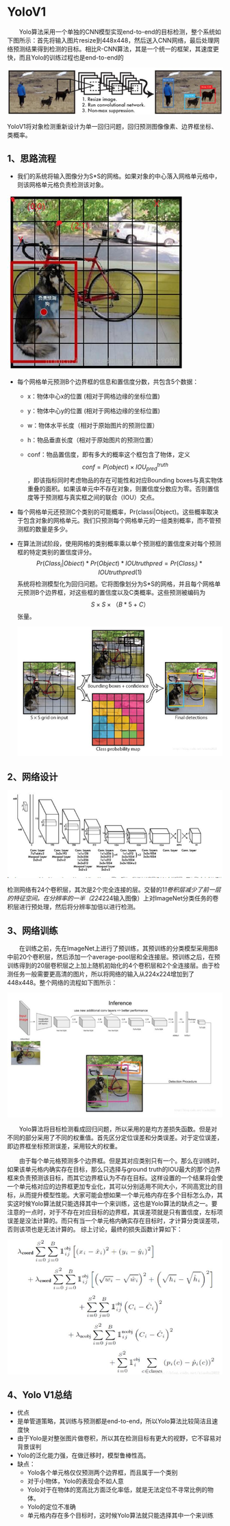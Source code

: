 # YoloV1

&emsp;&emsp;Yolo算法采用一个单独的CNN模型实现end-to-end的目标检测，整个系统如下图所示：首先将输入图片resize到448x448，然后送入CNN网络，最后处理网络预测结果得到检测的目标。相比R-CNN算法，其是一个统一的框架，其速度更快，而且Yolo的训练过程也是end-to-end的

![](/Image/算法/深度学习/深度学习应用算法/yolo1检测系统.jpg)

YoloV1将对象检测重新设计为单一回归问题，回归预测图像像素、边界框坐标、类概率。

## 1、思路流程

- 我们的系统将输入图像分为S*S的网格。如果对象的中心落入网格单元格中，则该网格单元格负责检测该对象。

![](/Image/算法/深度学习/深度学习应用算法/yolo1网格.jpg)

- 每个网格单元预测B个边界框的信息和置信度分数，共包含5个数据：

  - x：物体中心x的位置 (相对于网格边缘的坐标位置)

  - y：物体中心y的位置 (相对于网格边缘的坐标位置)

  - w：物体水平长度（相对于原始图片的预测位置）

  - h：物品垂直长度（相对于原始图片的预测位置）

  - conf：物品置信度，即有多大的概率这个框包含了物体，定义
    $$
    conf =P(object) \times IOU_{pred}^{truth}
    $$
    ，即该指标同时考虑物品的存在可能性和对应Bounding boxes与真实物体重叠的面积。如果该单元中不存在对象，则置信度分数应为零。否则置信度等于预测框与真实框之间的联合（IOU）交点。

- 每个网格单元还预测C个类别的可能概率，Pr(classi|Object)。这些概率取决于包含对象的网格单元。我们只预测每个网格单元的一组类别概率，而不管预测框的数量是多少。

- 在算法测试阶段，使用网格的类别概率乘以单个预测框的置信度来对每个预测框的特定类别的置信度评分。
  $$
  Pr(Class_i|Obiect)*Pr(Object)*IOUtruthpred=Pr(Class_i)*IOUtruthpred(1)
  $$
  系统将检测模型化为回归问题。它将图像划分为S*S的网格，并且每个网格单元预测B个边界框，对这些框的置信度以及C类概率。这些预测被编码为
  $$
  S\times S\times（B*5 +C）
  $$
  张量。

  ![](/Image/算法/深度学习/深度学习应用算法/yolo1算法流程.jpg)

## 2、网络设计

![](/Image/算法/深度学习/深度学习应用算法/yolo1网络结构.jpg)

检测网络有24个卷积层，其次是2个完全连接的层。交替的1*1卷积层减少了前一层的特征空间。在分辨率的一半（224*224输入图像）上对ImageNet分类任务的卷积层进行预处理，然后将分辨率加倍以进行检测。

## 3、网络训练

&emsp;&emsp;在训练之前，先在ImageNet上进行了预训练，其预训练的分类模型采用图8中前20个卷积层，然后添加一个average-pool层和全连接层。预训练之后，在预训练得到的20层卷积层之上加上随机初始化的4个卷积层和2个全连接层。由于检测任务一般需要更高清的图片，所以将网络的输入从224x224增加到了448x448。整个网络的流程如下图所示：

![](/Image/算法/深度学习/深度学习应用算法/yolo1训练.jpg)

&emsp;&emsp;Yolo算法将目标检测看成回归问题，所以采用的是均方差损失函数。但是对不同的部分采用了不同的权重值。首先区分定位误差和分类误差。对于定位误差，即边界框坐标预测误差，采用较大的权重。 

&emsp;&emsp;由于每个单元格预测多个边界框。但是其对应类别只有一个。那么在训练时，如果该单元格内确实存在目标，那么只选择与ground truth的IOU最大的那个边界框来负责预测该目标，而其它边界框认为不存在目标。这样设置的一个结果将会使一个单元格对应的边界框更加专业化，其可以分别适用不同大小，不同高宽比的目标，从而提升模型性能。大家可能会想如果一个单元格内存在多个目标怎么办，其实这时候Yolo算法就只能选择其中一个来训练，这也是Yolo算法的缺点之一。要注意的一点时，对于不存在对应目标的边界框，其误差项就是只有置信度，左标项误差是没法计算的。而只有当一个单元格内确实存在目标时，才计算分类误差项，否则该项也是无法计算的。 
综上讨论，最终的损失函数计算如下：

![](/Image/算法/深度学习/深度学习应用算法/yolo误差函数.jpg)

## 4、Yolo V1总结

-  优点
  - 是单管道策略，其训练与预测都是end-to-end，所以Yolo算法比较简洁且速度快
  - 由于Yolo是对整张图片做卷积，所以其在检测目标有更大的视野，它不容易对背景误判
  - Yolo的泛化能力强，在做迁移时，模型鲁棒性高。
- 缺点：
  - Yolo各个单元格仅仅预测两个边界框，而且属于一个类别
  - 对于小物体，Yolo的表现会不如人意
  - Yolo对于在物体的宽高比方面泛化率低，就是无法定位不寻常比例的物体。
  - Yolo的定位不准确
  - 单元格内存在多个目标时，这时候Yolo算法就只能选择其中一个来训练
